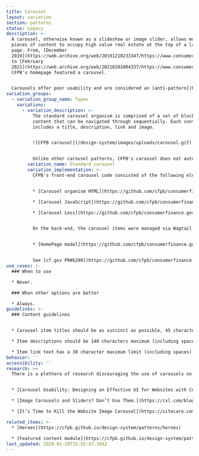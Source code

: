 ```yaml
---
title: Carousel
layout: variation
section: patterns
status: Legacy
description: >-
  A carousel, otherwise known as a slideshow or image slider, allows multiple
  pieces of content to occupy high value real estate at the top of a landing
  page. From, [December
  2019](https://web.archive.org/web/20191210233347/https://www.consumerfinance.gov/)
  to [February
  2021](https://web.archive.org/web/20210201004337/https://www.consumerfinance.gov/),
  CFPB's homepage featured a carousel.


  Carousels offer poor usability and are considered an [anti-pattern](https://thegood.com/insights/ecommerce-image-carousels/). Their use is discouraged.
variation_groups:
  - variation_group_name: Types
    variations:
      - variation_description: >-
          The standard carousel organism is comprised of a set of blocks of
          content that can be navigated through sequentially. Each content item
          includes a title, description, link and image.


          ![CFPB carousel](/design-system/images/uploads/carousel.gif)


          Unlike other carousel patterns, CFPB's carousel does not automatically progress through its items. A user must either click the previous/next arrow or select one of the thumbnail previews at the bottom of the component.
        variation_name: Standard carousel
        variation_implementation: >-
          CFPB's front-end carousel code consisted of the following elements:


          * [Carousel organism HTML](https://github.com/cfpb/consumerfinance.gov/blob/1afe8171c17365bb6bad889e3e034877c0bed5d3/cfgov/jinja2/v1/_includes/organisms/carousel.html)

          * [Carousel JavaScript](https://github.com/cfpb/consumerfinance.gov/blob/1afe8171c17365bb6bad889e3e034877c0bed5d3/cfgov/unprocessed/js/organisms/Carousel.js)

          * [Carousel Less](https://github.com/cfpb/consumerfinance.gov/blob/1afe8171c17365bb6bad889e3e034877c0bed5d3/cfgov/unprocessed/css/organisms/carousel.less)


          On the back-end, the carousel items were managed via Wagtail:


          * [HomePage model](https://github.com/cfpb/consumerfinance.gov/blob/1afe8171c17365bb6bad889e3e034877c0bed5d3/cfgov/v1/models/home_page.py#L31-L120)


          See [cf.gov PR#6290](https://github.com/cfpb/consumerfinance.gov/pull/6290/files) for a list of all carousel files.
use_cases: |-
  ### When to use

  * Never.

  ### When other options are better

  * Always.
guidelines: >-
  ### Content guidelines


  * Carousel item titles should be as succinct as possible, 45 characters maximum (including spaces). Sentence case, unless proper noun. 

  * Item descriptions should be 140 characters maximum (including spaces).

  * Item link text has a 30 character maximum limit (including spaces). Lead with a verb, and be specific.
behavior: ''
accessibility: ''
research: >+
  There is a plethora of research discouraging the use of carousels on websites:


  * [Carousel Usability: Designing an Effective UI for Websites with Content Overload](https://www.nngroup.com/articles/designing-effective-carousels/)

  * [Image Carousels and Sliders? Don’t Use Them.](https://cxl.com/blog/dont-use-automatic-image-sliders-or-carousels/)

  * [It’s Time to Kill the Website Image Carousel](https://sitecare.com/blog/its-time-to-kill-the-website-image-carousel/)

related_items: >-
  * [Heroes](https://cfpb.github.io/design-system/patterns/heroes)

  * [Featured content module](https://cfpb.github.io/design-system/patterns/featured-content-module)
last_updated: 2020-01-28T15:55:47.394Z
---
```

